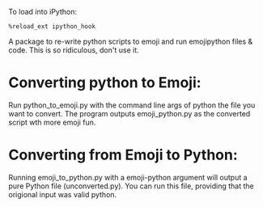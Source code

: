 To load into iPython:
 ```
 %reload_ext ipython_hook
```

A package to re-write python scripts to emoji and run emojipython files & code.
This is so ridiculous, don't use it.


Converting python to Emoji:
========

Run python_to_emoji.py with the command line args of python the file you want to convert.
The program outputs emoji_python.py as the converted script wth more emoji fun.

Converting from Emoji to Python:
=======

Running emoji_to_python.py with a emoji-python argument will output a pure Python file (unconverted.py). You can run this file, providing that the origional input was valid python.

